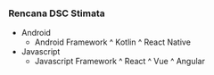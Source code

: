 ### Rencana DSC Stimata

- Android
  * Android Framework
    ^ Kotlin
    ^ React Native
- Javascript
  * Javascript Framework
    ^ React
    ^ Vue
    ^ Angular
